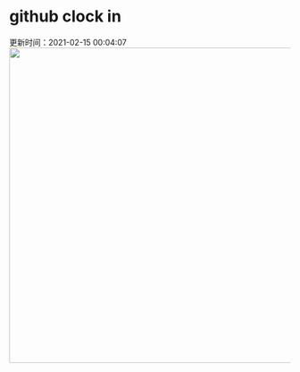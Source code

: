 # github clock in
更新时间：2021-02-15 00:04:07
 <img style="-webkit-user-select: none;margin: auto;cursor: zoom-in;" src="https://cn.bing.com/th?id=OHR.OnkaparingaRiver_ZH-CN7750372049_1920x1080.jpg&rf=LaDigue_1920x1080.jpg&pid=hp" width="1004" height="564"> 